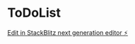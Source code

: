 # ToDoList

[Edit in StackBlitz next generation editor ⚡️](https://stackblitz.com/~/github.com/adiso06/ToDoList)